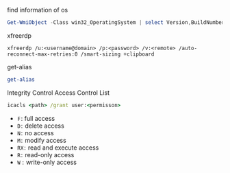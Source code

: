 find information of os
```powershell
Get-WmiObject -Class win32_OperatingSystem | select Version,BuildNumber
```

xfreerdp
```
xfreerdp /u:<username@domain> /p:<password> /v:<remote> /auto-reconnect-max-retries:0 /smart-sizing +clipboard
```

get-alias
```powershell
get-alias
```

Integrity Control Access Control List
```cmd
icacls <path> /grant user:<permisson>
```

- `F` : full access
- `D` :  delete access
- `N` :  no access
- `M` :  modify access
- `RX` :  read and execute access
- `R` :  read-only access
- `W` :  write-only access


